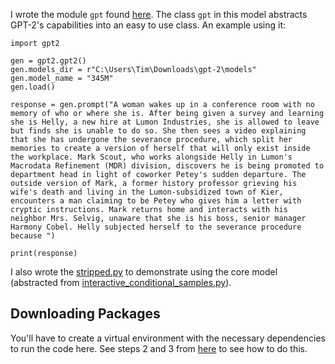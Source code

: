 I wrote the module `gpt` found [here](./src/gpt2.py). The class `gpt` in this model abstracts GPT-2's capabilities into an easy to use class. An example using it:

```
import gpt2

gen = gpt2.gpt2()
gen.models_dir = r"C:\Users\Tim\Downloads\gpt-2\models"
gen.model_name = "345M"
gen.load()

response = gen.prompt("A woman wakes up in a conference room with no memory of who or where she is. After being given a survey and learning she is Helly, a new hire at Lumon Industries, she is allowed to leave but finds she is unable to do so. She then sees a video explaining that she has undergone the severance procedure, which split her memories to create a version of herself that will only exist inside the workplace. Mark Scout, who works alongside Helly in Lumon's Macrodata Refinement (MDR) division, discovers he is being promoted to department head in light of coworker Petey's sudden departure. The outside version of Mark, a former history professor grieving his wife's death and living in the Lumon-subsidized town of Kier, encounters a man claiming to be Petey who gives him a letter with cryptic instructions. Mark returns home and interacts with his neighbor Mrs. Selvig, unaware that she is his boss, senior manager Harmony Cobel. Helly subjected herself to the severance procedure because ")

print(response)

```

I also wrote the [stripped.py](./src/stripped.py) to demonstrate using the core model (abstracted from [interactive_conditional_samples.py](./src/interactive_conditional_samples.py)).


## Downloading Packages
You'll have to create a virtual environment with the necessary dependencies to run the code here. See steps 2 and 3 from [here](https://timhanewich.medium.com/running-openais-gpt-2-language-model-on-your-pc-5d5e1b9fbb8b) to see how to do this.